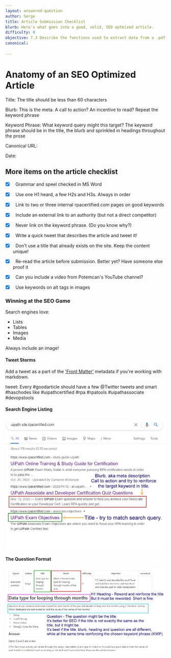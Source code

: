 ```yaml
---
layout: answered-question
author: Serge
title: Article Submission Checklist
blurb: Here's what goes into a good, solid, SEO optmized article.
difficulty: 0
objective: 7.3 Describe the functions used to extract data from a .pdf file; for example, using OCR
canonical: 

---
```

 
 
# Anatomy of an SEO Optimized Article

Title: The title should be less than 60 characters

Blurb: This is the meta. A call to action? An incentive to read? Repeat the keyword phrase

Keyword Phrase: What keyword query might this target? The keyword phrase should be in the title, the blurb and sprinkled in headings throughout the prose

Canonical URL: 

Date: 

## More items on the article checklist

- [x]  &nbsp; Grammar and speel checked in MS Word

- [x]  &nbsp; Use one H1 heard, a few H2s and H3s. Always in order

- [x]  &nbsp; Link to two or three internal rpacertified.com pages on good keywords

- [x]  &nbsp; Include an external link to an authority (but not a direct competitor)

- [x]  &nbsp; Never link on the keyword phrase. (Do you know why?)

- [x]  &nbsp; Write a quick tweet that describes the article and tweet it!

- [x]  &nbsp; Don't use a title that already exists on the site. Keep the content unique!

- [x]  &nbsp; Re-read the article before submission. Better yet? Have someone else proof it

- [x]  &nbsp; Can you include a video from Potemcan's YouTube channel?

- [x]  &nbsp; Use keywords on alt tags in images

### Winning at the SEO Game

Search engines love:
- Lists
- Tables
- Images
- Media 

Always include an image! 

#### Tweet Storms

Add a tweet as a part of the <a href="https://jekyllrb.com/docs/step-by-step/03-front-matter/">'Front Matter'</a> metadata if you're working with markdown.

tweet: Every #goodarticle should have a few @Twitter tweets and smart #haschodes like #uipathcertified #rpa #rpatools #uipathassociate #devopstools


#### Search Engine Listing

 <img src="/assets/blurb-and-title.jpg" alt="Seo optimized"/>
 
#### The Question Format
 
 
 <img src="/assets/anatomy-of-question.jpg" alt="question answers cert page"/>
